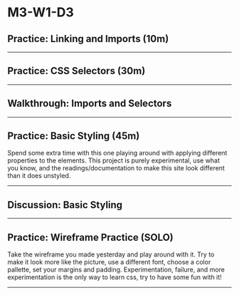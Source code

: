 # M3-W1-D3

## Practice: Linking and Imports (10m)

---

## Practice: CSS Selectors (30m)

---

## Walkthrough: Imports and Selectors

---

## Practice: Basic Styling (45m)

Spend some extra time with this one playing around with applying different
properties to the elements. This project is purely experimental, use what you
know, and the readings/documentation to make this site look different than it
does unstyled.

---

## Discussion: Basic Styling

---

## Practice: Wireframe Practice (SOLO)

Take the wireframe you made yesterday and play around with it. Try to make it
look more like the picture, use a different font, choose a color pallette, set
your margins and padding. Experimentation, failure, and more experimentation is
the only way to learn css, try to have some fun with it!

---
